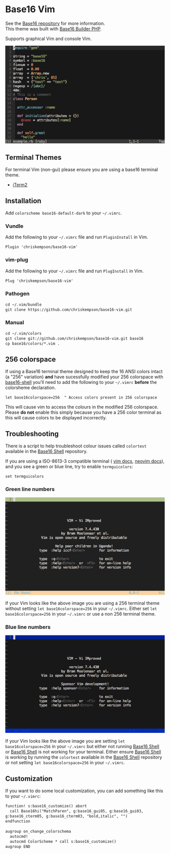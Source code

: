 # Base16 Vim
See the [Base16 repository](https://github.com/chriskempson/base16) for more information.  
This theme was built with [Base16 Builder PHP](https://github.com/chriskempson/base16-builder-php).

Supports graphical Vim and console Vim.

![Base16 Vim](base16-vim.png)

## Terminal Themes
For terminal Vim (non-gui) please ensure you are using a base16 terminal theme.

* [iTerm2](base16-iterm2)

## Installation

Add `colorscheme base16-default-dark` to your `~/.vimrc`.

### Vundle
Add the following to your `~/.vimrc` file and run `PluginInstall` in Vim.

    Plugin 'chriskempson/base16-vim'

### vim-plug
Add the following to your `~/.vimrc` file and run `PlugInstall` in Vim.

    Plug 'chriskempson/base16-vim'

### Pathogen

    cd ~/.vim/bundle
    git clone https://github.com/chriskempson/base16-vim.git

### Manual

    cd ~/.vim/colors
    git clone git://github.com/chriskempson/base16-vim.git base16
    cp base16/colors/*.vim .
    
## 256 colorspace 
If using a Base16 terminal theme designed to keep the 16 ANSI colors intact (a "256" variation) **and** have sucessfully modified your 256 colorspace with [base16-shell](https://github.com/chriskempson/base16-shell) you'll need to add the following to your `~/.vimrc` **before** the colorsheme declaration.

    let base16colorspace=256  " Access colors present in 256 colorspace

This will cause vim to access the colours in the modified 256 colorspace. Please **do not** enable this simply because you have a 256 color terminal as this will cause colors to be displayed incorrectly. 

## Troubleshooting
There is a script to help troubleshoot colour issues called `colortest` available in the [Base16 Shell](https://github.com/chriskempson/base16-shell) repository.

If you are using a ISO-8613-3 compatible terminal (
[vim docs](https://github.com/vim/vim/blob/23c1b2b018c8121ca5fcc247e37966428bf8ca66/runtime/doc/options.txt#L7876),
[neovim docs](https://neovim.io/doc/user/options.html#'termguicolors')), and
you see a green or blue line, try to enable `termguicolors`:

```vim
set termguicolors
```

### Green line numbers
![green line numbers screenshot](without-base16colorspace-256-with-256-terminal-theme.png)

If your Vim looks like the above image you are using a 256 terminal theme without setting `let base16colorspace=256` in your `~/.vimrc`. Either set `let base16colorspace=256` in your `~/.vimrc` or use a non 256 terminal theme.

### Blue line numbers
![blue line numbers screenshot](with-base16colorspace-256-without-base16-shell.png)

If your Vim looks like the above image you are setting `let base16colorspace=256` in your `~/.vimrc` but either not running [Base16 Shell](https://github.com/chriskempson/base16-shell) or [Base16 Shell](https://github.com/chriskempson/base16-shell) is not working for your terminal. Either ensure [Base16 Shell](https://github.com/chriskempson/base16-shell) is working by running the `colortest` available in the [Base16 Shell](https://github.com/chriskempson/base16-shell) repository or not setting `let base16colorspace=256` in your `~/.vimrc`.

## Customization
If you want to do some local customization, you can add something like this to your `~/.vimrc`:

```vim
function! s:base16_customize() abort
  call Base16hi("MatchParen", g:base16_gui05, g:base16_gui03, g:base16_cterm05, g:base16_cterm03, "bold,italic", "")
endfunction

augroup on_change_colorschema
  autocmd!
  autocmd ColorScheme * call s:base16_customize()
augroup END
```
